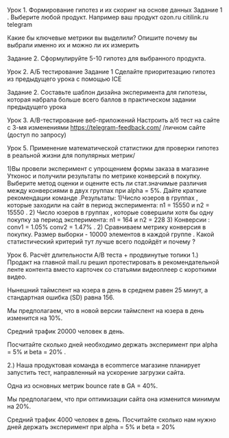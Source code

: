 Урок 1. Формирование гипотез и их скоринг на основе данных
Задание 1 . Выберите любой продукт.
Например ваш продукт
ozon.ru
citilink.ru
telegram

Какие бы ключевые метрики вы выделили? Опишите почему вы выбрали именно их и можно ли их измерить

Задание 2. Сформулируйте 5-10 гипотез для выбранного продукта.

Урок 2. А/Б тестирование
Задание 1 Сделайте приоритезацию гипотез из предыдущего урока с помощью ICE

Задание 2.
Составьте шаблон дизайна эксперимента для гипотезы, которая набрала больше всего баллов в практическом задании предыдущего урока

Урок 3. A/B-тестирование веб-приложений
Настроить а/б тест на сайте с 3-мя изменениями https://telegram-feedback.com/ /личном сайте (доступ по запросу)

Урок 5. Применение математической статистики для проверки гипотез в реальной жизни для популярных метрик/

1)Вы провели эксперимент c упрощением формы заказа в магазине Утконос и получили результаты по метрике конверсий в покупку. Выберите метод оценки и оцените есть ли стат.значимые различия между конверсиями в двух группах при alpha = 5%. Дайте краткие рекомендации команде .Результаты: 1)Число юзеров в группах , которые заходили на сайт в период эксперимента: n1 = 15550 и n2 = 15550 . 2) Число юзеров в группах , которые совершили хотя бы одну покупку за период эксперимента: n1 = 164 и n2 = 228 3) Конверсии : conv1 = 1.05% conv2 = 1.47% .
2) Сравниваем метрику конверсия в покупку. Размер выборки - 10000 элементов в каждой группе . Какой статистический критерий тут лучше всего подойдёт и почему ?

Урок 6. Расчёт длительности А/B теста + продвинутые топики
1.) Продакт на главной mail.ru решил протестировать в рекомендательной ленте контента вместо карточек со статьями видеоплеер с короткими видео.

Нынешний таймспент на юзера в день в среднем равен 25 минут, а стандартная ошибка (SD) равна 156.

Мы предполагаем, что в новой версии таймспент на юзера в день изменится на 10%.

Средний трафик 20000 человек в день.

Посчитайте сколько дней необходимо держать эксперимент при alpha = 5% и beta = 20% .

2.) Наша продуктовая команда в ecommerce магазине планирует запустить тест, направленный на ускорение загрузки сайта.

Одна из основных метрик bounce rate в GA = 40%.

Мы предполагаем, что при оптимизации сайта она изменится минимум на 20%.

Средний трафик 4000 человек в день. Посчитайте сколько нам нужно дней держать эксперимент при alpha = 5% и beta = 20%
